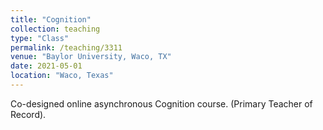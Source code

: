 ```yaml
---
title: "Cognition"
collection: teaching
type: "Class"
permalink: /teaching/3311
venue: "Baylor University, Waco, TX"
date: 2021-05-01
location: "Waco, Texas"
---
```


Co-designed online asynchronous Cognition course. (Primary Teacher of Record).

